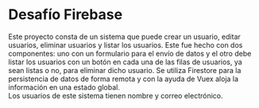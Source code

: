 # Desafío Firebase

Este proyecto consta de un sistema que puede crear un usuario, editar usuarios,
eliminar usuarios y listar los usuarios. Este fue hecho con dos componentes: uno con
un formulario para el envío de datos y el otro debe listar los usuarios con un botón en cada una de las filas de usuarios, ya sean listas o no, para eliminar dicho usuario.
Se utiliza Firestore para la persistencia de datos de forma remota y con la ayuda de
Vuex aloja la información en una estado global.  
Los usuarios de este sistema tienen nombre y correo electrónico.